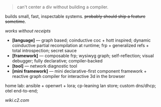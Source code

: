 > can't center a div without building a compiler.

builds small, fast, inspectable systems. ~~probably should ship a feature sometime~~.

_works without receipts_
- **[language]** — graph based; coinductive coc + hott inspired; dynamic coinductive partial recompilation at runtime; frp + generalized refs + total introspection; secret sauce
- **[framework]** — composable frp; wysiwyg graph; self-reflection; visual debugger; fully declarative; compiler-backed
- **[tool]** — network diagnostic tool
- **[mini framework]** — mini declarative-first component framework + reactive graph compiler for interactive 3d in the browser

home lab: ansible + openwrt + lora; cp-leaning lan store; custom dns/dhcp; otel end-to-end;

_wiki.c2.com_
